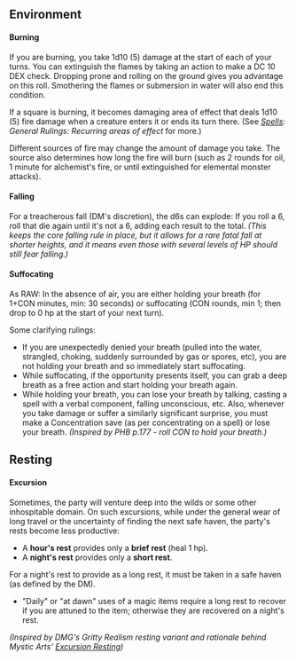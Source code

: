 
<!--
## Movement
#### Travel Pace

| Pace   | Base | Perception   | Stealth      |
| ------ | ---- | ------------ | ------------ |
| Fast   | 40'  | Disadvantage | none         |
| Normal | 30'  | Normal       | Disadvantage |
| Slow   | 20'  | Advantage    | Normal       |

Remember that adv/disadv means +5/-5 to passive Perception.

*(Updated from 2024, except no Stealth at Fast and Survival effect covered below instead)*

#### Activities while Traveling

If you are traveling at a normal or slower pace, you can take disadvantage on Perception to perform an extra task, such as track, forage, navigate, draw a map, etc.  At a fast pace, you're also at disadvantage to any task rolls.
-->
## Environment

<!--2024's Dehydration / Malnutrition rules kept the same requirements as PHB + DMG p.111, but tweaked the rules on how you gain exhaustion levels.  The change is not really any clearer IMO.-->

#### Burning
If you are burning, you take 1d10 (5) damage at the start of each of your turns. You can extinguish the flames by taking an action to make a DC 10 DEX check.  Dropping prone and rolling on the ground gives you advantage on this roll.  Smothering the flames or submersion in water will also end this condition.

If a square is burning, it becomes damaging area of effect that deals 1d10 (5) fire damage when a creature enters it or ends its turn there.  (See *[Spells](Spells.md): General Rulings: Recurring areas of effect* for more.)

Different sources of fire may change the amount of damage you take. The source also determines how long the fire will burn (such as 2 rounds for oil, 1 minute for alchemist's fire, or until extinguished for elemental monster attacks).

#### Falling

For a treacherous fall (DM's discretion), the d6s can explode: If you roll a 6, roll that die again until it's not a 6, adding each result to the total. *(This keeps the core falling rule in place, but it allows for a rare fatal fall at shorter heights, and it means even those with several levels of HP should still fear falling.)*

#### Suffocating

As RAW: In the absence of air, you are either holding your breath (for 1+CON minutes, min: 30 seconds) or suffocating (CON rounds, min 1; then drop to 0 hp at the start of your next turn).  <!-- 2024 uses Exhaustion each round instead of CON rounds + 0 hp -->

Some clarifying rulings:

+ If you are unexpectedly denied your breath (pulled into the water, strangled, choking, suddenly surrounded by gas or spores, etc), you are not holding your breath and so immediately start suffocating. <!-- Depending on the situation, you may get a DC 10 CON save to grab a breath as a reaction. -->
+ While suffocating, if the opportunity presents itself, you can grab a deep breath as a free action and start holding your breath again.
+ While holding your breath, you can lose your breath by talking, casting a spell with a verbal component, falling unconscious, etc.  Also, whenever you take damage or suffer a similarly significant surprise, you must make a Concentration save (as per concentrating on a spell) or lose your breath.  *(Inspired by PHB p.177 - roll CON to hold your breath.)*

## Resting

#### Excursion

Sometimes, the party will venture deep into the wilds or some other inhospitable domain. On such excursions, while under the general wear of long travel or the uncertainty of finding the next safe haven, the party's rests become less productive:

- A **hour's rest** provides only a **brief rest** (heal 1 hp).
- A **night's rest** provides only a **short rest**.

For a night's rest to provide as a long rest, it must be taken in a safe haven (as defined by the DM).  

+ "Daily" or "at dawn" uses of a magic items require a long rest to recover if you are attuned to the item; otherwise they are recovered on a night's rest. 

*(Inspired by DMG's Gritty Realism resting variant and rationale behind Mystic Arts' [Excursion Resting](https://www.youtube.com/watch?v=VxVEF4EkJkY))*
